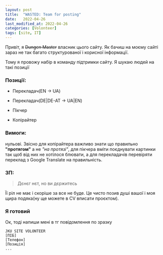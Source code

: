 ```yaml
---
layout: post
title:  "WASTED: Team for posting"
date:   2022-04-26
last_modified_at: 2022-04-26
categories: [Volonteer]
tags: [site, IT]
---
```

Привіт, я ~~Dungen Master~~ власник цього сайту. Як бачиш на моєму сайті зараз не так багато структурованої і корисної інформації.

Тому я провожу набір в команду підтримки сайту. Я шукаю людей на такі позиції
### Позиції:

+ Перекладач(EN -> UA)

+ Перекладач(DE\|DE-AT -> UA\|EN)

+ Пікчер

+ Копірайтер

### Вимоги:
нульові. Звісно для копірайтера важливо знати що правильно **"протягом"** а не *"на протязі"*, для пікчера вміти поєднувати картинки так щоб від них не хотілося блювати, а для перекладачів перевіряти переклад з Google Translate на правильність.

### ЗП:
> Дєнєг нєт, но ви дєржитесь 

Її ріл не має і скоріше за все не буде. Це чисто позив душі вашої і моя щира подяка(ну ще можете в CV вписати проєктом).
### Я готовий 
Ок, тоді напиши мені в тг повідомлення по зразку 

    JKU SITE VOLONTEER
    [ПІБ]
    [Телефон]
    [Позиція]
    ...